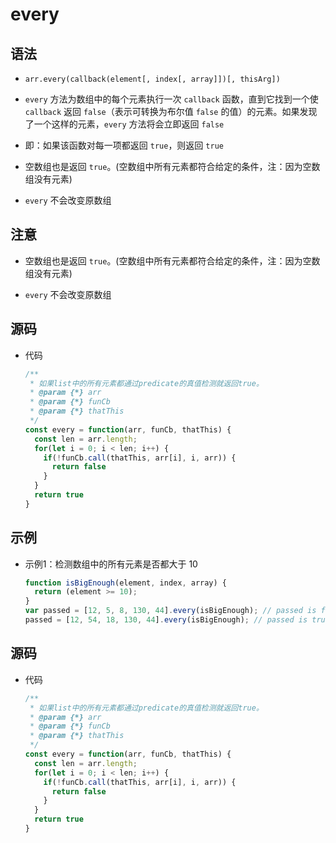# every

## 语法

*   `arr.every(callback(element[, index[, array]])[, thisArg])`

*   `every` 方法为数组中的每个元素执行一次 `callback` 函数，直到它找到一个使 `callback` 返回 `false`（表示可转换为布尔值 `false` 的值）的元素。如果发现了一个这样的元素，`every` 方法将会立即返回 `false`

*   即：如果该函数对每一项都返回 `true`，则返回 `true`

*   空数组也是返回 `true`。(空数组中所有元素都符合给定的条件，注：因为空数组没有元素)

*   `every` 不会改变原数组

## 注意

*   空数组也是返回 `true`。(空数组中所有元素都符合给定的条件，注：因为空数组没有元素)

*   `every` 不会改变原数组

## 源码

*   代码

    ```javascript
    /**
     * 如果list中的所有元素都通过predicate的真值检测就返回true。
     * @param {*} arr 
     * @param {*} funCb 
     * @param {*} thatThis 
     */
    const every = function(arr, funCb, thatThis) {
      const len = arr.length;
      for(let i = 0; i < len; i++) {
        if(!funCb.call(thatThis, arr[i], i, arr)) {
          return false
        }
      }
      return true
    }
    ```

## 示例

*   示例1：检测数组中的所有元素是否都大于 10

    ```javascript
    function isBigEnough(element, index, array) {
      return (element >= 10);
    }
    var passed = [12, 5, 8, 130, 44].every(isBigEnough); // passed is false
    passed = [12, 54, 18, 130, 44].every(isBigEnough); // passed is true
    ```

## 源码

*   代码

    ```javascript
    /**
     * 如果list中的所有元素都通过predicate的真值检测就返回true。
     * @param {*} arr 
     * @param {*} funCb 
     * @param {*} thatThis 
     */
    const every = function(arr, funCb, thatThis) {
      const len = arr.length;
      for(let i = 0; i < len; i++) {
        if(!funCb.call(thatThis, arr[i], i, arr)) {
          return false
        }
      }
      return true
    }
    ```
